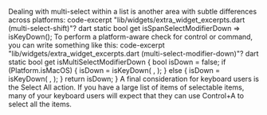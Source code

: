 Dealing with multi-select within a list is another area
with subtle differences across platforms:
code-excerpt "lib/widgets/extra_widget_excerpts.dart (multi-select-shift)"?
dart
static bool get isSpanSelectModifierDown =>
    isKeyDown();
To perform a platform-aware check for control or command,
you can write something like this:
code-excerpt "lib/widgets/extra_widget_excerpts.dart (multi-select-modifier-down)"?
dart
static bool get isMultiSelectModifierDown {
  bool isDown = false;
  if (Platform.isMacOS) {
    isDown = isKeyDown(
      ,
    );
  } else {
    isDown = isKeyDown(
      ,
    );
  }
  return isDown;
}
A final consideration for keyboard users is the Select All action.
If you have a large list of items of selectable items,
many of your keyboard users will expect that they can use
Control+A to select all the items.
